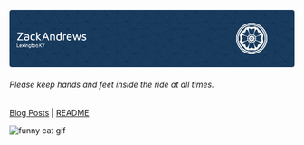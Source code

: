 ![Header](/img/ZAA-header.png)

###### Please keep hands and feet inside the ride at all times.


[Blog Posts](/blog)    |   [README](/README.md)


![funny cat gif](https://c.tenor.com/V6n6v8qdRn0AAAAM/typing-fast-typing.gif)
